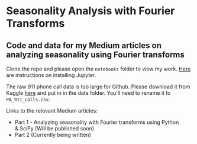 # Seasonality Analysis with Fourier Transforms
## Code and data for my Medium articles on analyzing seasonality using Fourier transforms

Clone the repo and please open the `notebooks` folder to view my work. [Here](https://jupyter.readthedocs.io/en/latest/install.html) are instructions on installing Jupyter.

The raw 911 phone call data is too large for Github. Please download it from Kaggle [here](https://www.kaggle.com/mchirico/montcoalert) and put in in the data folder. You'll need to rename it to `PA_911_calls.csv`.

Links to the relevant Medium articles:
- Part 1 - Analyzing seasonality with Fourier transforms using Python & SciPy (Will be published soon)
- Part 2 (Currently being written)
